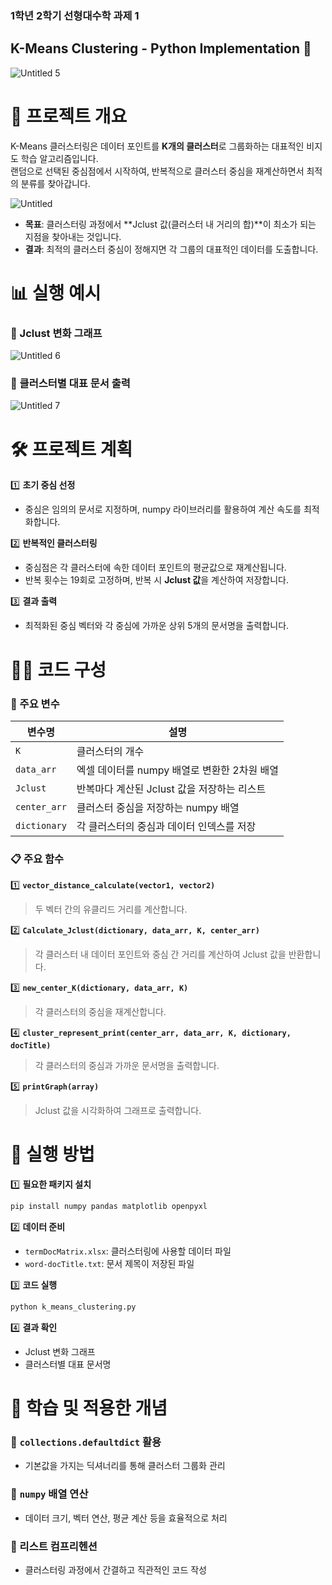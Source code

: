 ### 1학년 2학기 선형대수학 과제 1

## K-Means Clustering - Python Implementation 🚀  


<img alt="Untitled 5" src="https://github.com/user-attachments/assets/d9703c1f-4b38-480a-bdb4-ad834a139427" />


# 📌 프로젝트 개요  

K-Means 클러스터링은 데이터 포인트를 **K개의 클러스터**로 그룹화하는 대표적인 비지도 학습 알고리즘입니다.  
랜덤으로 선택된 중심점에서 시작하여, 반복적으로 클러스터 중심을 재계산하면서 최적의 분류를 찾아갑니다.  

<img  alt="Untitled" src="https://github.com/user-attachments/assets/76c51d64-64a5-4300-8832-9e533e331b40" />

- **목표**: 클러스터링 과정에서 **Jclust 값(클러스터 내 거리의 합)**이 최소가 되는 지점을 찾아내는 것입니다.  
- **결과**: 최적의 클러스터 중심이 정해지면 각 그룹의 대표적인 데이터를 도출합니다.  



# 📊 실행 예시  

### 🔹 Jclust 변화 그래프  
![Untitled 6](https://github.com/user-attachments/assets/f46ec345-1ff4-46ed-a630-95822eed4b42) 

### 🔹 클러스터별 대표 문서 출력  
![Untitled 7](https://github.com/user-attachments/assets/1cbcaed3-93c3-4d9f-a04f-88d209d974d4)



# 🛠 프로젝트 계획  

1️⃣ **초기 중심 선정**  
- 중심은 임의의 문서로 지정하며, numpy 라이브러리를 활용하여 계산 속도를 최적화합니다.  

2️⃣ **반복적인 클러스터링**  
- 중심점은 각 클러스터에 속한 데이터 포인트의 평균값으로 재계산됩니다.  
- 반복 횟수는 19회로 고정하며, 반복 시 **Jclust 값**을 계산하여 저장합니다.  

3️⃣ **결과 출력**  
- 최적화된 중심 벡터와 각 중심에 가까운 상위 5개의 문서명을 출력합니다.  


# 🧑‍💻 코드 구성  

### 🔑 주요 변수  
| 변수명        | 설명                                      |
|---------------|------------------------------------------|
| `K`           | 클러스터의 개수                         |
| `data_arr`    | 엑셀 데이터를 numpy 배열로 변환한 2차원 배열 |
| `Jclust`      | 반복마다 계산된 Jclust 값을 저장하는 리스트 |
| `center_arr`  | 클러스터 중심을 저장하는 numpy 배열       |
| `dictionary`  | 각 클러스터의 중심과 데이터 인덱스를 저장 |

### 📋 주요 함수  
1️⃣ **`vector_distance_calculate(vector1, vector2)`**  
> 두 벡터 간의 유클리드 거리를 계산합니다.  

2️⃣ **`Calculate_Jclust(dictionary, data_arr, K, center_arr)`**  
> 각 클러스터 내 데이터 포인트와 중심 간 거리를 계산하여 Jclust 값을 반환합니다.  

3️⃣ **`new_center_K(dictionary, data_arr, K)`**  
> 각 클러스터의 중심을 재계산합니다.  

4️⃣ **`cluster_represent_print(center_arr, data_arr, K, dictionary, docTitle)`**  
> 각 클러스터의 중심과 가까운 문서명을 출력합니다.  

5️⃣ **`printGraph(array)`**  
> Jclust 값을 시각화하여 그래프로 출력합니다.  



# 📂 실행 방법  

1️⃣ **필요한 패키지 설치**  
```bash
pip install numpy pandas matplotlib openpyxl
```  

2️⃣ **데이터 준비**  
- `termDocMatrix.xlsx`: 클러스터링에 사용할 데이터 파일  
- `word-docTitle.txt`: 문서 제목이 저장된 파일  

3️⃣ **코드 실행**  
```python
python k_means_clustering.py
```  

4️⃣ **결과 확인**  
- Jclust 변화 그래프  
- 클러스터별 대표 문서명  



# 🧩 학습 및 적용한 개념  

### 🔹 `collections.defaultdict` 활용  
- 기본값을 가지는 딕셔너리를 통해 클러스터 그룹화 관리  

### 🔹 `numpy` 배열 연산  
- 데이터 크기, 벡터 연산, 평균 계산 등을 효율적으로 처리  

### 🔹 리스트 컴프리헨션  
- 클러스터링 과정에서 간결하고 직관적인 코드 작성  
